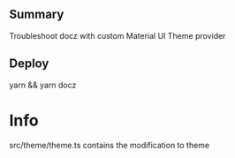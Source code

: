 ## Summary

Troubleshoot docz with custom Material UI Theme provider

## Deploy

yarn && yarn docz

# Info

src/theme/theme.ts contains the modification to theme
